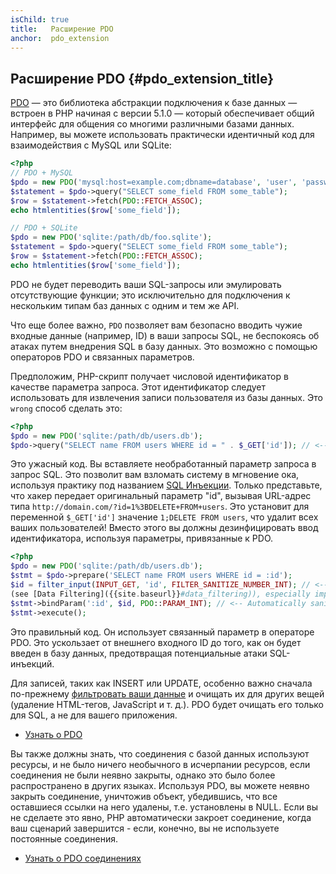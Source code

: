 ```yaml
---
isChild: true
title:   Расширение PDO
anchor:  pdo_extension
---
```


## Расширение PDO {#pdo_extension_title}

[PDO] — это библиотека абстракции подключения к базе данных &mdash; встроен в PHP начиная с версии 5.1.0 &mdash; который
обеспечивает общий интерфейс для общения со многими различными базами данных. Например, вы можете использовать практически
идентичный код для взаимодействия с MySQL или SQLite:

```php
<?php
// PDO + MySQL
$pdo = new PDO('mysql:host=example.com;dbname=database', 'user', 'password');
$statement = $pdo->query("SELECT some_field FROM some_table");
$row = $statement->fetch(PDO::FETCH_ASSOC);
echo htmlentities($row['some_field']);

// PDO + SQLite
$pdo = new PDO('sqlite:/path/db/foo.sqlite');
$statement = $pdo->query("SELECT some_field FROM some_table");
$row = $statement->fetch(PDO::FETCH_ASSOC);
echo htmlentities($row['some_field']);
```

PDO не будет переводить ваши SQL-запросы или эмулировать отсутствующие функции; это исключительно для подключения к
нескольким типам баз данных с одним и тем же API.

Что еще более важно, `PDO` позволяет вам безопасно вводить чужие входные данные (например, ID) в ваши запросы SQL, не
беспокоясь об атаках путем внедрения SQL в базу данных. Это возможно с помощью операторов PDO и связанных параметров.

Предположим, PHP-скрипт получает числовой идентификатор в качестве параметра запроса. Этот идентификатор следует
использовать для извлечения записи пользователя из базы данных. Это `wrong` способ сделать это:

```php
<?php
$pdo = new PDO('sqlite:/path/db/users.db');
$pdo->query("SELECT name FROM users WHERE id = " . $_GET['id']); // <-- NO!
```

Это ужасный код. Вы вставляете необработанный параметр запроса в запрос SQL. Это позволит вам взломать систему в мгновение
ока, используя практику под названием [SQL Инъекции]. Только представьте, что хакер передает оригинальный параметр "id",
вызывая URL-адрес типа `http://domain.com/?id=1%3BDELETE+FROM+users`. Это установит для переменной `$_GET['id']` значение
`1;DELETE FROM users`, что удалит всех ваших пользователей! Вместо этого вы должны дезинфицировать ввод идентификатора,
используя параметры, привязанные к PDO.

```php
<?php
$pdo = new PDO('sqlite:/path/db/users.db');
$stmt = $pdo->prepare('SELECT name FROM users WHERE id = :id');
$id = filter_input(INPUT_GET, 'id', FILTER_SANITIZE_NUMBER_INT); // <-- filter your data first
(see [Data Filtering]({{site.baseurl}}#data_filtering)), especially important for INSERT, UPDATE, etc.
$stmt->bindParam(':id', $id, PDO::PARAM_INT); // <-- Automatically sanitized for SQL by PDO
$stmt->execute();
```

Это правильный код. Он использует связанный параметр в операторе PDO. Это ускользает от внешнего входного ID до того,
как он будет введен в базу данных, предотвращая потенциальные атаки SQL-инъекций.

Для записей, таких как INSERT или UPDATE, особенно важно сначала по-прежнему [фильтровать ваши данные]({{site.baseurl}}#data_filtering)
и очищать их для других вещей (удаление HTML-тегов, JavaScript и т. д.). PDO будет очищать его только для SQL, а не для
вашего приложения.

* [Узнать о PDO][pdo]

Вы также должны знать, что соединения с базой данных используют ресурсы, и не было ничего необычного в исчерпании ресурсов,
если соединения не были неявно закрыты, однако это было более распространено в других языках. Используя PDO, вы можете
неявно закрыть соединение, уничтожив объект, убедившись, что все оставшиеся ссылки на него удалены, т.е. установлены в
NULL. Если вы не сделаете это явно, PHP автоматически закроет соединение, когда ваш сценарий завершится - если, конечно,
вы не используете постоянные соединения.

* [Узнать о PDO соединениях]

[pdo]: https://www.php.net/pdo
[SQL Инъекции]: https://web.archive.org/web/20210413233627/http://wiki.hashphp.org/Validation
[Узнать о PDO соединениях]: https://www.php.net/pdo.connections

